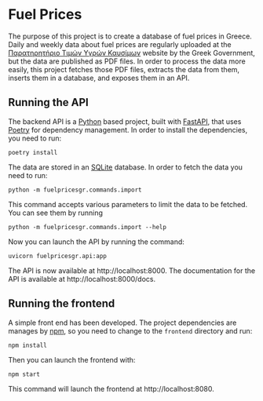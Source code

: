 # Fuel Prices

The purpose of this project is to create a database of fuel prices in Greece. Daily and weekly data about fuel prices
are regularly uploaded at the [Παρατηρητήριο Τιμών Υγρών Καυσίμων](http://www.fuelprices.gr) website by the Greek
Government, but the data are published as PDF files. In order to process the data more easily, this project fetches
those PDF files, extracts the data from them, inserts them in a database, and exposes them in an API.

## Running the API

The backend API is a [Python](https://www.python.org) based project, built with
[FastAPI](https://fastapi.tiangolo.com), that uses [Poetry](https://python-poetry.org) for dependency management. In
order to install the dependencies, you need to run:

```
poetry install
```

The data are stored in an [SQLite](https://www.sqlite.org) database. In order to fetch the data you need to run:

```
python -m fuelpricesgr.commands.import
```

This command accepts various parameters to limit the data to be fetched. You can see them by running

```
python -m fuelpricesgr.commands.import --help
```

Now you can launch the API by running the command:

```
uvicorn fuelpricesgr.api:app
```

The API is now available at http://localhost:8000. The documentation for the API is available at
http://localhost:8000/docs.

## Running the frontend

A simple front end has been developed. The project dependencies are manages by [npm](https://www.npmjs.com), so you
need to change to the `frontend` directory and run:

```
npm install
```

Then you can launch the frontend with:

```
npm start
```

This command will launch the frontend at http://localhost:8080.
